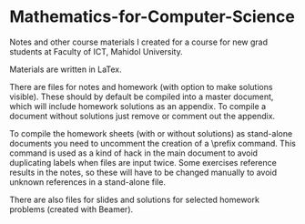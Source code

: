 # Mathematics-for-Computer-Science
Notes and other course materials I created for a course for new grad students at Faculty of ICT, Mahidol University.

Materials are written in LaTex. 

There are files for notes and homework (with option to make solutions visible). These should by default be compiled into a master document, 
which will include homework solutions as an appendix. To compile a document without solutions just remove or comment out the appendix.

To compile the homework sheets (with or without solutions) as stand-alone documents you need to uncomment the creation of a \prefix command.
This command is used as a kind of hack in the main document to avoid duplicating labels when files are input twice.
Some exercises reference results in the notes, so these will have to be changed manually to avoid unknown references in a stand-alone file.

There are also files for slides and solutions for selected homework problems (created with Beamer).
